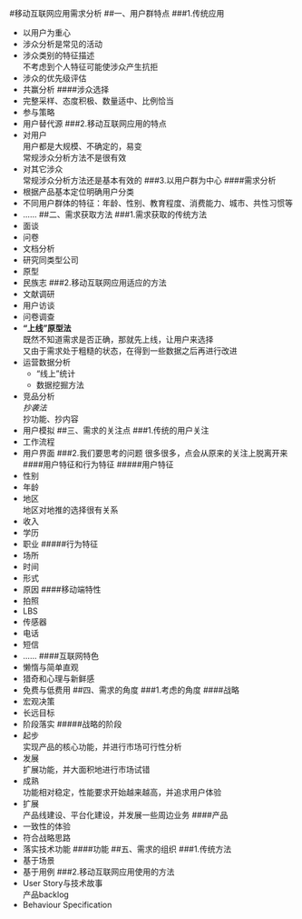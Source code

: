 #移动互联网应用需求分析
##一、用户群特点
###1.传统应用
* 以用户为重心
* 涉众分析是常见的活动
* 涉众类别的特征描述  
不考虑到个人特征可能使涉众产生抗拒  
* 涉众的优先级评估
* 共赢分析
####涉众选择
* 完整采样、态度积极、数量适中、比例恰当
* 参与策略
* 用户替代源
###2.移动互联网应用的特点
* 对用户  
用户都是大规模、不确定的，易变  
常规涉众分析方法不是很有效
* 对其它涉众  
常规涉众分析方法还是基本有效的
###3.以用户群为中心
####需求分析
* 根据产品基本定位明确用户分类
* 不同用户群体的特征：年龄、性别、教育程度、消费能力、城市、共性习惯等
* ……
##二、需求获取方法
###1.需求获取的传统方法
* 面谈
* 问卷
* 文档分析
* 研究同类型公司
* 原型
* 民族志
###2.移动互联网应用适应的方法
* 文献调研
* 用户访谈
* 问卷调查
* **“上线”原型法**  
既然不知道需求是否正确，那就先上线，让用户来选择  
又由于需求处于粗糙的状态，在得到一些数据之后再进行改进
* 运营数据分析
	* “线上”统计
	* 数据挖掘方法
* 竞品分析  
*抄袭法*  
抄功能、抄内容
* 用户模拟
##三、需求的关注点
###1.传统的用户关注
* 工作流程
* 用户界面
###2.我们要思考的问题
很多很多，点会从原来的关注上脱离开来
####用户特征和行为特征
#####用户特征
* 性别
* 年龄
* 地区  
地区对地推的选择很有关系
* 收入
* 学历
* 职业
#####行为特征
* 场所
* 时间
* 形式
* 原因
####移动端特性
* 拍照
* LBS
* 传感器
* 电话
* 短信
* ……
####互联网特色
* 懒惰与简单直观
* 猎奇和心理与新鲜感
* 免费与低费用
##四、需求的角度
###1.考虑的角度
####战略
* 宏观决策
* 长远目标
* 阶段落实
#####战略的阶段
* 起步  
实现产品的核心功能，并进行市场可行性分析
* 发展  
扩展功能，并大面积地进行市场试错
* 成熟  
功能相对稳定，性能要求开始越来越高，并追求用户体验
* 扩展  
产品线建设、平台化建设，并发展一些周边业务
####产品
* 一致性的体验
* 符合战略思路
* 落实技术功能
####功能
##五、需求的组织
###1.传统方法
* 基于场景
* 基于用例
###2.移动互联网应用使用的方法
* User Story与技术故事  
产品backlog
* Behaviour Specification